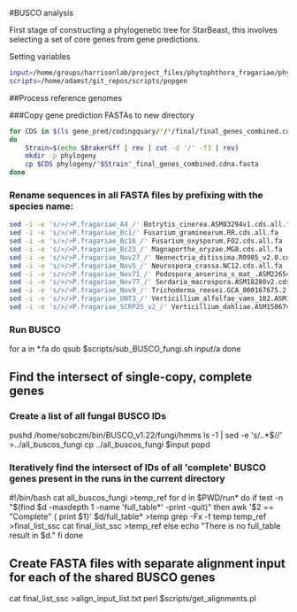 #BUSCO analysis

First stage of constructing a phylogenetic tree for StarBeast, this involves selecting a set of core genes from gene predictions.

Setting variables

```bash
input=/home/groups/harrisonlab/project_files/phytophthora_fragariae/phylogeny
scripts=/home/adamst/git_repos/scripts/popgen
```

##Process reference genomes

###Copy gene prediction FASTAs to new directory

```bash
for CDS in $(ls gene_pred/codingquary/*/*/final/final_genes_combined.cdna.fasta)
do
    Strain=$(echo $BrakerGff | rev | cut -d '/' -f3 | rev)
    mkdir -p phylogeny
    cp $CDS phylogeny/"$Strain"_final_genes_combined.cdna.fasta
done
```

### Rename sequences in all FASTA files by prefixing with the species name:

```bash
sed -i -e 's/>/>P.fragariae_A4_/' Botrytis_cinerea.ASM83294v1.cds.all.fa
sed -i -e 's/>/>P.fragariae_Bc1/' Fusarium_graminearum.RR.cds.all.fa
sed -i -e 's/>/>P.fragariae_Bc16_/' Fusarium_oxysporum.FO2.cds.all.fa
sed -i -e 's/>/>P.fragariae_Bc23_/' Magnaporthe_oryzae.MG8.cds.all.fa
sed -i -e 's/>/>P.fragariae_Nov27_/' Neonectria_ditissima.R0905_v2.0.cds.all.fa
sed -i -e 's/>/>P.fragariae_Nov5_/' Neurospora_crassa.NC12.cds.all.fa
sed -i -e 's/>/>P.fragariae_Nov71_/' Podospora_anserina_s_mat_.ASM22654v1.cds.all.fa
sed -i -e 's/>/>P.fragariae_Nov77_/' Sordaria_macrospora.ASM18280v2.cds.all.fa
sed -i -e 's/>/>P.fragariae_Nov9_/' Trichoderma_reesei.GCA_000167675.2.cds.all.fa
sed -i -e 's/>/>P.fragariae_ONT3_/' Verticillium_alfalfae_vams_102.ASM15082v1.cds.all.fa
sed -i -e 's/>/>P.fragariae_SCRP25_v2_/' Verticillium_dahliae.ASM15067v2.cds.all.fa
```

### Run BUSCO
for a in *.fa
do
qsub $scripts/sub_BUSCO_fungi.sh $input/$a
done

## Find the intersect of single-copy, complete genes
### Create a list of all fungal BUSCO IDs

pushd /home/sobczm/bin/BUSCO_v1.22/fungi/hmms
ls -1 | sed -e 's/\..*$//' >../all_buscos_fungi
cp ../all_buscos_fungi $input
popd

### Iteratively find the intersect of IDs of all 'complete' BUSCO genes present in the runs in the current directory

#!/bin/bash
cat all_buscos_fungi >temp_ref
for d in $PWD/run*
do
    if test -n "$(find $d -maxdepth 1 -name 'full_table*' -print -quit)"
    then
        awk '$2 == "Complete" { print $1}' $d/full_table* >temp
        grep -Fx -f temp temp_ref >final_list_ssc
        cat final_list_ssc >temp_ref
    else
        echo "There is no full_table result in $d."
    fi
done

## Create FASTA files with separate alignment input for each of the shared BUSCO genes
cat final_list_ssc >align_input_list.txt
perl $scripts/get_alignments.pl
